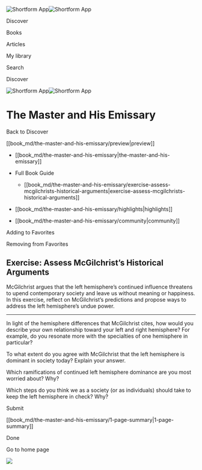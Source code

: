 ![Shortform App](/img/logo.36a2399e.svg)![Shortform App](/img/logo-dark.70c1b072.svg)

Discover

Books

Articles

My library

Search

Discover

![Shortform App](/img/logo.36a2399e.svg)![Shortform App](/img/logo-dark.70c1b072.svg)

# The Master and His Emissary

Back to Discover

[[book_md/the-master-and-his-emissary/preview|preview]]

  * [[book_md/the-master-and-his-emissary|the-master-and-his-emissary]]
  * Full Book Guide

    * [[book_md/the-master-and-his-emissary/exercise-assess-mcgilchrists-historical-arguments|exercise-assess-mcgilchrists-historical-arguments]]
  * [[book_md/the-master-and-his-emissary/highlights|highlights]]
  * [[book_md/the-master-and-his-emissary/community|community]]



Adding to Favorites 

Removing from Favorites 

## Exercise: Assess McGilchrist’s Historical Arguments

McGilchrist argues that the left hemisphere’s continued influence threatens to upend contemporary society and leave us without meaning or happiness. In this exercise, reflect on McGilchrist’s predictions and propose ways to address the left hemisphere’s undue power.

* * *

In light of the hemisphere differences that McGilchrist cites, how would you describe your own relationship toward your left and right hemisphere? For example, do you resonate more with the specialties of one hemisphere in particular?

To what extent do you agree with McGilchrist that the left hemisphere is dominant in society today? Explain your answer.

Which ramifications of continued left hemisphere dominance are you most worried about? Why?

Which steps do you think we as a society (or as individuals) should take to keep the left hemisphere in check? Why?

Submit 

[[book_md/the-master-and-his-emissary/1-page-summary|1-page-summary]]

Done

Go to home page 

![](https://bat.bing.com/action/0?ti=56018282&Ver=2&mid=8301162f-985f-44a0-acdb-0e4b10610f8c&sid=1711133063fa11eebdec89a8b8ae3bbc&vid=171147a063fa11eea7440fcfeb230d96&vids=0&msclkid=N&pi=0&lg=en-US&sw=800&sh=600&sc=24&nwd=1&tl=Shortform%20%7C%20Book&p=https%3A%2F%2Fwww.shortform.com%2Fapp%2Fbook%2Fthe-master-and-his-emissary%2Fexercise-assess-mcgilchrists-historical-arguments&r=&lt=390&evt=pageLoad&sv=1&rn=391917)
